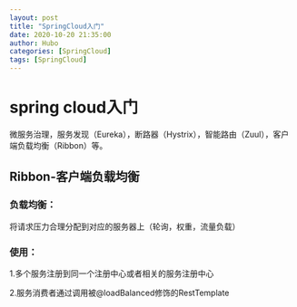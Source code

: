 ```yaml
---
layout: post
title: "SpringCloud入门" 
date: 2020-10-20 21:35:00
author: Hubo
categories: [SpringCloud]
tags: [SpringCloud]
---
```


# spring cloud入门

微服务治理，服务发现（Eureka），断路器（Hystrix），智能路由（Zuul），客户端负载均衡（Ribbon）等。 

## Ribbon-客户端负载均衡

### 负载均衡：

将请求压力合理分配到对应的服务器上（轮询，权重，流量负载）

### 使用：

1.多个服务注册到同一个注册中心或者相关的服务注册中心

2.服务消费者通过调用被@loadBalanced修饰的RestTemplate



